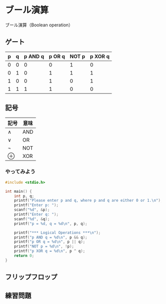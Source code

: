 # ブール演算

ブール演算（Boolean operation）

## ゲート

| p   | q   | p AND q | p OR q | NOT p | p XOR q |
| --- | --- | ------- | ------ | ----- | ------- |
| 0   | 0   | 0       | 0      | 1     | 0       |
| 0   | 1   | 0       | 1      | 1     | 1       |
| 1   | 0   | 0       | 1      | 0     | 1       |
| 1   | 1   | 1       | 1      | 0     | 0       |

## 記号

| 記号     | 意味 |
| -------- | ---- |
| $\land$  | AND  |
| $\lor$   | OR   |
| $\lnot$  | NOT  |
| $\oplus$ | XOR  |

### やってみよう

```c
#include <stdio.h>

int main() {
    int p, q;
    printf("Please enter p and q, where p and q are either 0 or 1.\n");
    printf("Enter p: ");
    scanf("%d", &p);
    printf("Enter q: ");
    scanf("%d", &q);
    printf("p = %d, q = %d\n", p, q);

    printf("*** Logical Operations ***\n");
    printf("p AND q = %d\n", p && q);
    printf("p OR q = %d\n", p || q);
    printf("NOT p = %d\n", !p);
    printf("p XOR q = %d\n", p ^ q);
    return 0;
}
```

## フリップフロップ

## 練習問題